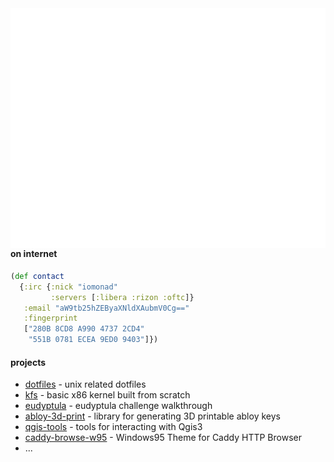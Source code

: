 
<img align="right" alt="generated-metrics" src="https://github.com/iomonad/iomonad/blob/master/github-metrics.svg">


#### on internet

```clojure
(def contact
  {:irc {:nick "iomonad"
         :servers [:libera :rizon :oftc]}
   :email "aW9tb25hZEByaXNldXAubmV0Cg=="
   :fingerprint
   ["280B 8CD8 A990 4737 2CD4"
    "551B 0781 ECEA 9ED0 9403"]})
```
#### projects

- [dotfiles](https://github.com/iomonad/dotfiles) - unix related dotfiles
- [kfs](https://github.com/iomonad/KFS) - basic x86 kernel built from scratch 
- [eudyptula](https://github.com/iomonad/eudyptula) - eudyptula challenge walkthrough
- [abloy-3d-print](https://github.com/iomonad/abloy-3d-print) - library for generating 3D printable abloy keys
- [qgis-tools](https://github.com/iomonad/qgis-tools) - tools for interacting with Qgis3
- [caddy-browse-w95](https://github.com/iomonad/caddy-browse-w95) - Windows95 Theme for Caddy HTTP Browser
- ...
